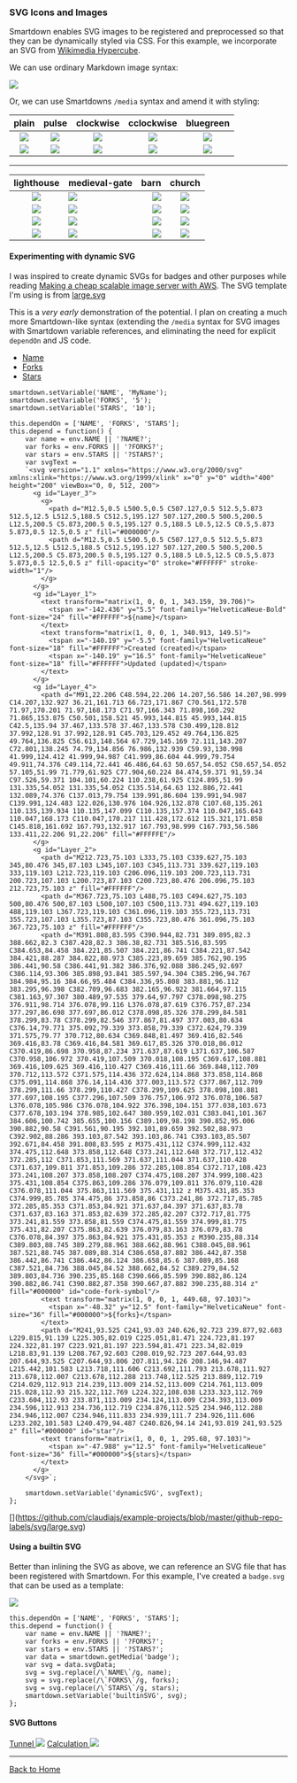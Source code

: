 ### SVG Icons and Images

Smartdown enables SVG images to be registered and preprocessed so that they can be dynamically styled via CSS. For this example, we incorporate an SVG from [Wikimedia Hypercube](https://commons.wikimedia.org/wiki/File:Hypercube.svg).

We can use ordinary Markdown image syntax:

![](https://upload.wikimedia.org/wikipedia/commons/2/22/Hypercube.svg)

Or, we can use Smartdowns `/media` syntax and amend it with styling:

|plain|pulse|clockwise|cclockwise|bluegreen|
|:---:|:---:|:---:|:---:|:---:|
|![](/media/hypercube)|![](/media/hypercube/pulse)|![](/media/hypercube/clockwise)|![](/media/hypercube/cclockwise)|![](/media/hypercube/bluegreen)|
|![](/media/StalactiteStalagmite)|![](/media/StalactiteStalagmite/pulse)|![](/media/StalactiteStalagmite/clockwise)|![](/media/StalactiteStalagmite/cclockwise)|![](/media/StalactiteStalagmite/bluegreen)|

---

|lighthouse|medieval-gate|barn|church|
|:---:|:---|---:|:---:|
|![](/media/lighthouse)|![](/media/medieval-gate)|![](/media/barn)|![](/media/church)|
|![](/media/lighthouse/pulse)|![](/media/medieval-gate/pulse)|![](/media/barn/pulse)|![](/media/church/pulse)|
|![](/media/lighthouse/clockwise)|![](/media/medieval-gate/clockwise)|![](/media/barn/clockwise)|![](/media/church/clockwise)|
|![](/media/lighthouse/cclockwise)|![](/media/medieval-gate/cclockwise)|![](/media/barn/cclockwise)|![](/media/church/cclockwise)|

#### Experimenting with dynamic SVG

I was inspired to create dynamic SVGs for badges and other purposes while reading
[Making a cheap scalable image server with AWS](https://claudiajs.com/tutorials/image-server.html). The SVG template I'm using is from [large.svg](https://github.com/claudiajs/example-projects/blob/master/github-repo-labels/svg/large.svg)

This is a *very early* demonstration of the potential. I plan on creating a much more Smartdown-like syntax (extending the `/media` syntax for SVG images with Smartdown variable references, and eliminating the need for explicit `dependOn` and JS code.

- [Name](:?NAME)
- [Forks](:?FORKS)
- [Stars](:?STARS)

```javascript/playable/autoplay
smartdown.setVariable('NAME', 'MyName');
smartdown.setVariable('FORKS', '5');
smartdown.setVariable('STARS', '10');

this.dependOn = ['NAME', 'FORKS', 'STARS'];
this.depend = function() {
	var name = env.NAME || '?NAME?';
	var forks = env.FORKS || '?FORKS?';
	var stars = env.STARS || '?STARS?';
	var svgText =
	`<svg version="1.1" xmlns="https://www.w3.org/2000/svg" xmlns:xlink="https://www.w3.org/1999/xlink" x="0" y="0" width="400" height="200" viewBox="0, 0, 512, 200">
	  <g id="Layer_3">
	    <g>
	      <path d="M12.5,0.5 L500.5,0.5 C507.127,0.5 512.5,5.873 512.5,12.5 L512.5,188.5 C512.5,195.127 507.127,200.5 500.5,200.5 L12.5,200.5 C5.873,200.5 0.5,195.127 0.5,188.5 L0.5,12.5 C0.5,5.873 5.873,0.5 12.5,0.5 z" fill="#000000"/>
	      <path d="M12.5,0.5 L500.5,0.5 C507.127,0.5 512.5,5.873 512.5,12.5 L512.5,188.5 C512.5,195.127 507.127,200.5 500.5,200.5 L12.5,200.5 C5.873,200.5 0.5,195.127 0.5,188.5 L0.5,12.5 C0.5,5.873 5.873,0.5 12.5,0.5 z" fill-opacity="0" stroke="#FFFFFF" stroke-width="1"/>
	    </g>
	  </g>
	  <g id="Layer_1">
	    <text transform="matrix(1, 0, 0, 1, 343.159, 39.706)">
	      <tspan x="-142.436" y="5.5" font-family="HelveticaNeue-Bold" font-size="24" fill="#FFFFFF">${name}</tspan>
	    </text>
	    <text transform="matrix(1, 0, 0, 1, 340.913, 149.5)">
	      <tspan x="-140.19" y="-5.5" font-family="HelveticaNeue" font-size="18" fill="#FFFFFF">Created (created)</tspan>
	      <tspan x="-140.19" y="16.5" font-family="HelveticaNeue" font-size="18" fill="#FFFFFF">Updated (updated)</tspan>
	    </text>
	  </g>
	  <g id="Layer_4">
	    <path d="M91,22.206 C48.594,22.206 14.207,56.586 14.207,98.999 C14.207,132.927 36.21,161.713 66.723,171.867 C70.561,172.578 71.97,170.201 71.97,168.173 C71.97,166.343 71.898,160.292 71.865,153.875 C50.501,158.521 45.993,144.815 45.993,144.815 C42.5,135.94 37.467,133.578 37.467,133.578 C30.499,128.812 37.992,128.91 37.992,128.91 C45.703,129.452 49.764,136.825 49.764,136.825 C56.613,148.564 67.729,145.169 72.111,143.207 C72.801,138.245 74.79,134.856 76.986,132.939 C59.93,130.998 41.999,124.412 41.999,94.987 C41.999,86.604 44.999,79.754 49.911,74.376 C49.114,72.441 46.486,64.63 50.657,54.052 C50.657,54.052 57.105,51.99 71.779,61.925 C77.904,60.224 84.474,59.371 91,59.34 C97.526,59.371 104.101,60.224 110.238,61.925 C124.895,51.99 131.335,54.052 131.335,54.052 C135.514,64.63 132.886,72.441 132.089,74.376 C137.013,79.754 139.991,86.604 139.991,94.987 C139.991,124.483 122.026,130.976 104.926,132.878 C107.68,135.261 110.135,139.934 110.135,147.099 C110.135,157.374 110.047,165.643 110.047,168.173 C110.047,170.217 111.428,172.612 115.321,171.858 C145.818,161.692 167.793,132.917 167.793,98.999 C167.793,56.586 133.411,22.206 91,22.206" fill="#FFFFFE"/>
	  </g>
	  <g id="Layer_2">
	    <path d="M212.723,75.103 L333,75.103 C339.627,75.103 345,80.476 345,87.103 L345,107.103 C345,113.731 339.627,119.103 333,119.103 L212.723,119.103 C206.096,119.103 200.723,113.731 200.723,107.103 L200.723,87.103 C200.723,80.476 206.096,75.103 212.723,75.103 z" fill="#FFFFFF"/>
	    <path d="M367.723,75.103 L488,75.103 C494.627,75.103 500,80.476 500,87.103 L500,107.103 C500,113.731 494.627,119.103 488,119.103 L367.723,119.103 C361.096,119.103 355.723,113.731 355.723,107.103 L355.723,87.103 C355.723,80.476 361.096,75.103 367.723,75.103 z" fill="#FFFFFF"/>
	    <path d="M391.808,83.595 C390.944,82.731 389.895,82.3 388.662,82.3 C387.428,82.3 386.38,82.731 385.516,83.595 C384.653,84.458 384.221,85.507 384.221,86.741 C384.221,87.542 384.421,88.287 384.822,88.973 C385.223,89.659 385.762,90.195 386.441,90.58 C386.441,91.382 386.376,92.088 386.245,92.697 C386.114,93.306 385.898,93.841 385.597,94.304 C385.296,94.767 384.984,95.16 384.66,95.484 C384.336,95.808 383.881,96.112 383.295,96.398 C382.709,96.683 382.165,96.922 381.664,97.115 C381.163,97.307 380.489,97.535 379.64,97.797 C378.098,98.275 376.911,98.714 376.078,99.116 L376.078,87.619 C376.757,87.234 377.297,86.698 377.697,86.012 C378.098,85.326 378.299,84.581 378.299,83.78 C378.299,82.546 377.867,81.497 377.003,80.634 C376.14,79.771 375.092,79.339 373.858,79.339 C372.624,79.339 371.575,79.77 370.712,80.634 C369.848,81.497 369.416,82.546 369.416,83.78 C369.416,84.581 369.617,85.326 370.018,86.012 C370.419,86.698 370.958,87.234 371.637,87.619 L371.637,106.587 C370.958,106.972 370.419,107.509 370.018,108.195 C369.617,108.881 369.416,109.625 369.416,110.427 C369.416,111.66 369.848,112.709 370.712,113.572 C371.575,114.436 372.624,114.868 373.858,114.868 C375.091,114.868 376.14,114.436 377.003,113.572 C377.867,112.709 378.299,111.66 378.299,110.427 C378.299,109.625 378.098,108.881 377.697,108.195 C377.296,107.509 376.757,106.972 376.078,106.587 L376.078,105.986 C376.078,104.922 376.398,104.151 377.038,103.673 C377.678,103.194 378.985,102.647 380.959,102.031 C383.041,101.367 384.606,100.742 385.655,100.156 C389.109,98.198 390.852,95.006 390.882,90.58 C391.561,90.195 392.101,89.659 392.502,88.973 C392.902,88.286 393.103,87.542 393.103,86.741 C393.103,85.507 392.671,84.458 391.808,83.595 z M375.431,112 C374.999,112.432 374.475,112.648 373.858,112.648 C373.241,112.648 372.717,112.432 372.285,112 C371.853,111.569 371.637,111.044 371.637,110.428 C371.637,109.811 371.853,109.286 372.285,108.854 C372.717,108.423 373.241,108.207 373.858,108.207 C374.475,108.207 374.999,108.423 375.431,108.854 C375.863,109.286 376.079,109.811 376.079,110.428 C376.078,111.044 375.863,111.569 375.431,112 z M375.431,85.353 C374.999,85.785 374.475,86 373.858,86 C373.241,86 372.717,85.785 372.285,85.353 C371.853,84.921 371.637,84.397 371.637,83.78 C371.637,83.163 371.853,82.639 372.285,82.207 C372.717,81.775 373.241,81.559 373.858,81.559 C374.475,81.559 374.999,81.775 375.431,82.207 C375.863,82.639 376.079,83.163 376.079,83.78 C376.078,84.397 375.863,84.921 375.431,85.353 z M390.235,88.314 C389.803,88.745 389.279,88.961 388.662,88.961 C388.045,88.961 387.521,88.745 387.089,88.314 C386.658,87.882 386.442,87.358 386.442,86.741 C386.442,86.124 386.658,85.6 387.089,85.168 C387.521,84.736 388.045,84.52 388.662,84.52 C389.279,84.52 389.803,84.736 390.235,85.168 C390.666,85.599 390.882,86.124 390.882,86.741 C390.882,87.358 390.667,87.882 390.235,88.314 z" fill="#000000" id="code-fork-symbol"/>
	    <text transform="matrix(1, 0, 0, 1, 449.68, 97.103)">
	      <tspan x="-48.32" y="12.5" font-family="HelveticaNeue" font-size="36" fill="#000000">${forks}</tspan>
	    </text>
	    <path d="M241,93.525 C241,93.03 240.626,92.723 239.877,92.603 L229.815,91.139 L225.305,82.019 C225.051,81.471 224.723,81.197 224.322,81.197 C223.921,81.197 223.594,81.471 223.34,82.019 L218.83,91.139 L208.767,92.603 C208.019,92.723 207.644,93.03 207.644,93.525 C207.644,93.806 207.811,94.126 208.146,94.487 L215.442,101.583 L213.718,111.606 C213.692,111.793 213.678,111.927 213.678,112.007 C213.678,112.288 213.748,112.525 213.889,112.719 C214.029,112.913 214.239,113.009 214.52,113.009 C214.761,113.009 215.028,112.93 215.322,112.769 L224.322,108.038 L233.323,112.769 C233.604,112.93 233.871,113.009 234.124,113.009 C234.393,113.009 234.596,112.913 234.736,112.719 C234.876,112.525 234.946,112.288 234.946,112.007 C234.946,111.833 234.939,111.7 234.926,111.606 L233.202,101.583 L240.479,94.487 C240.826,94.14 241,93.819 241,93.525 z" fill="#000000" id="star"/>
	    <text transform="matrix(1, 0, 0, 1, 295.68, 97.103)">
	      <tspan x="-47.988" y="12.5" font-family="HelveticaNeue" font-size="36" fill="#000000">${stars}</tspan>
	    </text>
	  </g>
	</svg>`;

	smartdown.setVariable('dynamicSVG', svgText);
};

```

[[](:!dynamicSVG|svg)](https://github.com/claudiajs/example-projects/blob/master/github-repo-labels/svg/large.svg)

#### Using a builtin SVG

Better than inlining the SVG as above, we can reference an SVG file that has been registered with Smartdown. For this example, I've created a `badge.svg` that can be used as a template:

![](/media/badge)


```javascript/playable/autoplay
this.dependOn = ['NAME', 'FORKS', 'STARS'];
this.depend = function() {
	var name = env.NAME || '?NAME?';
	var forks = env.FORKS || '?FORKS?';
	var stars = env.STARS || '?STARS?';
	var data = smartdown.getMedia('badge');
	var svg = data.svgData;
	svg = svg.replace(/\`NAME\`/g, name);
	svg = svg.replace(/\`FORKS\`/g, forks);
	svg = svg.replace(/\`STARS\`/g, stars);
	smartdown.setVariable('builtinSVG', svg);
};

```

[](:!builtinSVG|svg)

#### SVG Buttons

[Tunnel ![](https://upload.wikimedia.org/wikipedia/commons/f/f4/Cool.svg)](:@SVG) [Calculation ![](https://upload.wikimedia.org/wikipedia/commons/f/f4/Cool.svg)](:=foo=1)

---

[Back to Home](:@Home)

